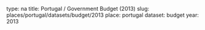type: na
title: Portugal / Government Budget (2013)
slug: places/portugal/datasets/budget/2013
place: portugal
dataset: budget
year: 2013
